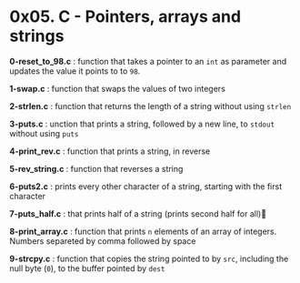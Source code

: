 # 0x05. C - Pointers, arrays and strings

**0-reset_to_98.c** : function that takes a pointer to an `int` as parameter and updates the value it points to to `98`.

**1-swap.c** : function that swaps the values of two integers

**2-strlen.c** : function that returns the length of a string without using `strlen`

**3-puts.c** : unction that prints a string, followed by a new line, to `stdout` without using `puts`

**4-print_rev.c** : function that prints a string, in reverse

**5-rev_string.c** : function that reverses a string

**6-puts2.c** : prints every other character of a string, starting with the first character

**7-puts_half.c** : that prints half of a string (prints second half for all)

**8-print_array.c** : function that prints `n` elements of an array of integers. Numbers separeted by comma followed by space

**9-strcpy.c** : function that copies the string pointed to by `src`, including the null byte (`0`), to the buffer pointed by `dest`
